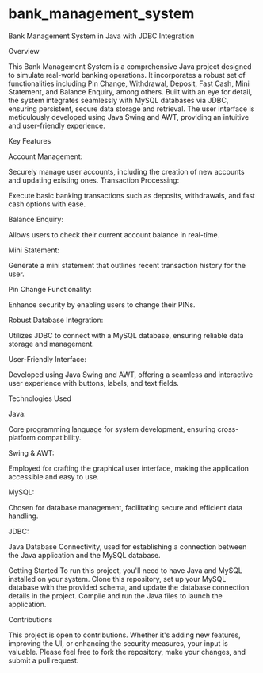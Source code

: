 # bank_management_system
Bank Management System in Java with JDBC Integration

Overview

This Bank Management System is a comprehensive Java project designed to simulate real-world banking operations. It incorporates a robust set of functionalities including Pin Change, Withdrawal, Deposit, Fast Cash, Mini Statement, and Balance Enquiry, among others. Built with an eye for detail, the system integrates seamlessly with MySQL databases via JDBC, ensuring persistent, secure data storage and retrieval. The user interface is meticulously developed using Java Swing and AWT, providing an intuitive and user-friendly experience.

Key Features

Account Management: 

Securely manage user accounts, including the creation of new accounts and updating existing ones.
Transaction Processing:

Execute basic banking transactions such as deposits, withdrawals, and fast cash options with ease.

Balance Enquiry: 

Allows users to check their current account balance in real-time.

Mini Statement:

Generate a mini statement that outlines recent transaction history for the user.

Pin Change Functionality: 

Enhance security by enabling users to change their PINs.

Robust Database Integration: 

Utilizes JDBC to connect with a MySQL database, ensuring reliable data storage and management.

User-Friendly Interface:

Developed using Java Swing and AWT, offering a seamless and interactive user experience with buttons, labels, and text fields.

Technologies Used

Java: 

Core programming language for system development, ensuring cross-platform compatibility.

Swing & AWT:

Employed for crafting the graphical user interface, making the application accessible and easy to use.

MySQL: 

Chosen for database management, facilitating secure and efficient data handling.

JDBC: 

Java Database Connectivity, used for establishing a connection between the Java application and the MySQL database.

Getting Started
To run this project, you'll need to have Java and MySQL installed on your system. Clone this repository, set up your MySQL database with the provided schema, and update the database connection details in the project. Compile and run the Java files to launch the application.

Contributions

This project is open to contributions. Whether it's adding new features, improving the UI, or enhancing the security measures, your input is valuable. Please feel free to fork the repository, make your changes, and submit a pull request.
